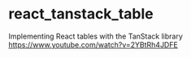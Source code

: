 # react_tanstack_table
Implementing React tables with the TanStack library https://www.youtube.com/watch?v=2YBtRh4JDFE
